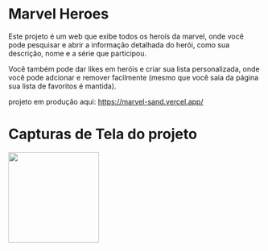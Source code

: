 # Marvel Heroes
Este projeto é um web que exibe todos os heroís da marvel, onde você pode pesquisar e abrir a informação detalhada do herói, como sua descrição, nome e a série que participou.

Você também pode dar likes em heróis e criar sua lista personalizada, onde você pode adcionar e remover facilmente (mesmo que você saia da página sua lista de favoritos é mantida).

projeto em produção aqui: https://marvel-sand.vercel.app/

# Capturas de Tela do projeto

<img height="180em" src="https://prnt.sc/20k5ez2"/>

